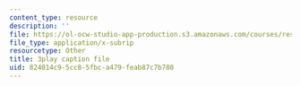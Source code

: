 ```yaml
---
content_type: resource
description: ''
file: https://ol-ocw-studio-app-production.s3.amazonaws.com/courses/res-18-006-calculus-revisited-single-variable-calculus-fall-2010/824014c95cc85fbca479feab87c7b780_1z39nKVbh_w.vtt
file_type: application/x-subrip
resourcetype: Other
title: 3play caption file
uid: 824014c9-5cc8-5fbc-a479-feab87c7b780
---
```

